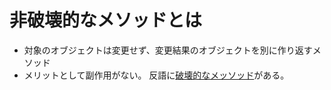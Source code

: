 # 非破壊的なメソッドとは
* 対象のオブジェクトは変更せず、変更結果のオブジェクトを別に作り返すメソッド
* メリットとして副作用がない。
反語に[破壊的なメッソッド](./destructiveMethod.md)がある。
